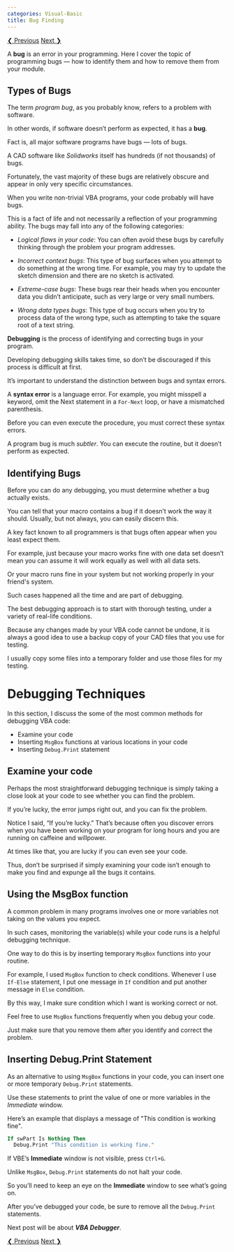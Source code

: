 ```yaml
---
categories: Visual-Basic
title: Bug Finding
---
```


<!-- This is post navigation bar -->
<div class="w3-bar w3-margin-top w3-margin-bottom">
    <a href="/visual-basic/vba-looping" class="w3-button w3-rose">&#10094; Previous</a>
    <a href="/visual-basic/vba-debugger" class="w3-button w3-rose w3-right">Next &#10095;</a>
</div>

A **bug** is an error in your programming. Here I cover the topic of programming bugs — how to identify them and how to remove them from your module. 

## Types of Bugs

The term *program bug*, as you probably know, refers to a problem with software. 

In other words, if software doesn’t perform as expected, it has a **bug**. 

Fact is, all major software programs have bugs — lots of bugs. 

A CAD software like *Solidworks* itself has hundreds (if not thousands) of bugs. 

Fortunately, the vast majority of these bugs are relatively obscure and appear in only very specific circumstances.

When you write non-trivial VBA programs, your code probably will have bugs. 

This is a fact of life and not necessarily a reflection of your programming ability. The bugs may fall into any of the following categories: 

* *Logical flaws in your code*: You can often avoid these bugs by carefully thinking through the problem your program addresses.

* *Incorrect context bugs*: This type of bug surfaces when you attempt to do something at the wrong time. For example, you may try to update the sketch dimension and there are no sketch is activated. 

* *Extreme-case bugs*: These bugs rear their heads when you encounter data you didn’t anticipate, such as very large or very small numbers. 

* *Wrong data types bugs*: This type of bug occurs when you try to process data of the wrong type, such as attempting to take the square root of a text string. 

**Debugging** is the process of identifying and correcting bugs in your program. 

Developing debugging skills takes time, so don’t be discouraged if this process is difficult at first. 

It’s important to understand the distinction between bugs and syntax errors. 

A **syntax error** is a language error. For example, you might misspell a keyword, omit the Next statement in a `For-Next` loop, or have a mismatched parenthesis. 

Before you can even execute the procedure, you must correct these syntax errors. 

A program bug is much *subtler*. You can execute the routine, but it doesn’t perform as expected. 

## Identifying Bugs

Before you can do any debugging, you must determine whether a bug actually exists. 

You can tell that your macro contains a bug if it doesn’t work the way it should. Usually, but not always, you can easily discern this. 

A key fact known to all programmers is that bugs often appear when you least expect them. 

For example, just because your macro works fine with one data set doesn’t mean you can assume it will work equally as well with all data sets. 

Or your macro runs fine in your system but not working properly in your friend's system. 

Such cases happened all the time and are part of debugging. 

The best debugging approach is to start with thorough testing, under a variety of real-life conditions. 

Because any changes made by your VBA code cannot be undone, it is always a good idea to use a backup copy of your CAD files that you use for testing. 

I usually copy some files into a temporary folder and use those files for my testing. 

# Debugging Techniques

In this section, I discuss the some of the most common methods for debugging VBA code: 

* Examine your code
* Inserting `MsgBox` functions at various locations in your code
* Inserting `Debug.Print` statement

## Examine your code

Perhaps the most straightforward debugging technique is simply taking a close look at your code to see whether you can find the problem. 

If you’re lucky, the error jumps right out, and you can fix the problem.

Notice I said, “If you’re lucky.” That’s because often you discover errors when you have been working on your program for long hours and you are running on caffeine and willpower. 

At times like that, you are lucky if you can even see your code. 

Thus, don’t be surprised if simply examining your code isn’t enough to make you find and expunge all the bugs it contains. 

<!--{%- include amazon-us-native-ad.html -%}-->

## Using the MsgBox function

A common problem in many programs involves one or more variables not taking on the values you expect. 

In such cases, monitoring the variable(s) while your code runs is a helpful debugging technique. 

One way to do this is by inserting temporary `MsgBox` functions into your routine. 

For example, I used `MsgBox` function to check conditions. Whenever I use `If-Else` statement, I put one message in `If` condition and put another message in `Else` condition. 

By this way, I make sure condition which I want is working correct or not. 

Feel free to use `MsgBox` functions frequently when you debug your code. 

Just make sure that you remove them after you identify and correct the problem.

## Inserting Debug.Print Statement

As an alternative to using `MsgBox` functions in your code, you can insert one or more temporary `Debug.Print` statements. 

Use these statements to print the value of one or more variables in the *Immediate* window. 

Here’s an example that displays a message of "This condition is working fine". 

```vb
If swPart Is Nothing Then
  Debug.Print "This condition is working fine."
```

If VBE’s **Immediate** window is not visible, press `Ctrl+G`.

Unlike `MsgBox`, `Debug.Print` statements do not halt your code. 

So you’ll need to keep an eye on the **Immediate** window to see what’s going on. 

After you’ve debugged your code, be sure to remove all the `Debug.Print` statements.

Next post will be about ***VBA Debugger***.

<!-- This is post navigation bar -->
<div class="w3-bar w3-margin-top w3-margin-bottom">
    <a href="/visual-basic/vba-looping" class="w3-button w3-rose">&#10094; Previous</a>
    <a href="/visual-basic/vba-debugger" class="w3-button w3-rose w3-right">Next &#10095;</a>
</div>
